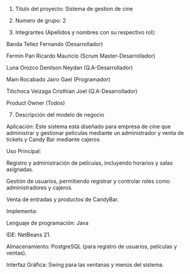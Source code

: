 1. Titulo del proyecto: Sistema de gestion de cine
   
3. Numero de grupo: 2
   
5. Integrantes (Apellidos y nombres con su respectivo rol):
   
Banda Tellez Fernando   (Desarrollador)

Fermin Pari Ricardo Mauricio (Scrum Master-Desarrollador)

Luna Orozco Denilson Neydan (Q.A-Desarrollador)

Main Rocabado Jairo Gael (Programador)

Titichoca Veizaga Cristhian Joel (Q.A-Desarrollador)

Product Owner (Todos)

7. Descripción del modelo de negocio 

Aplicación:
Este sistema está diseñado para empresa de cine que administrar y gestionar peliculas mediante un administrador y venta de tickets y Candy Bar mediante cajeros

Uso Principal:

Registro y administración de películas, incluyendo horarios y salas asignadas.

Gestión de usuarios, permitiendo registrar y controlar roles como administradores y cajeros.

Venta de entradas y productos de CandyBar.

Implementa: 

Lenguaje de programación: Java 

IDE: NetBeans 21.

Almacenamiento: PostgreSQL (para registro de usuarios, películas y ventas).

Interfaz Gráfica: Swing para las ventanas y menús del sistema.

